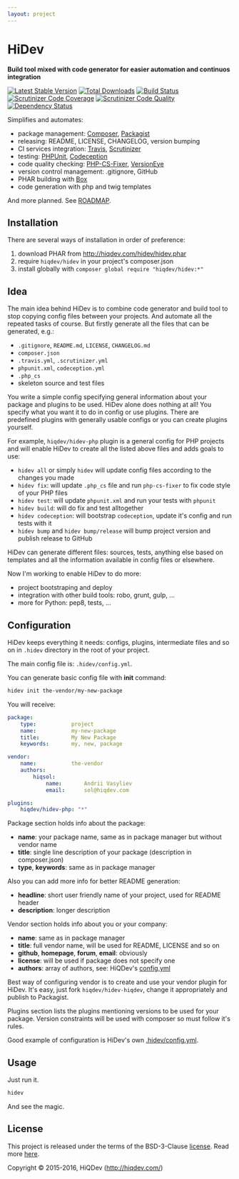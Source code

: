 ```yaml
---
layout: project
---
```


HiDev
=====

**Build tool mixed with code generator for easier automation and continuos integration**

[![Latest Stable Version](https://poser.pugx.org/hiqdev/hidev/v/stable)](https://packagist.org/packages/hiqdev/hidev)
[![Total Downloads](https://poser.pugx.org/hiqdev/hidev/downloads)](https://packagist.org/packages/hiqdev/hidev)
[![Build Status](https://img.shields.io/travis/hiqdev/hidev.svg)](https://travis-ci.org/hiqdev/hidev)
[![Scrutinizer Code Coverage](https://img.shields.io/scrutinizer/coverage/g/hiqdev/hidev.svg)](https://scrutinizer-ci.com/g/hiqdev/hidev/)
[![Scrutinizer Code Quality](https://img.shields.io/scrutinizer/g/hiqdev/hidev.svg)](https://scrutinizer-ci.com/g/hiqdev/hidev/)
[![Dependency Status](https://www.versioneye.com/php/hiqdev:hidev/dev-master/badge.svg)](https://www.versioneye.com/php/hiqdev:hidev/dev-master)

Simplifies and automates:

- package management: [Composer](https://getcomposer.org/), [Packagist](https://packagist.org/)
- releasing: README, LICENSE, CHANGELOG, version bumping
- CI services integration: [Travis](https://travis-ci.org/), [Scrutinizer](https://scrutinizer-ci.com/)
- testing: [PHPUnit](https://phpunit.de/), [Codeception](http://codeception.com/)
- code quality checking: [PHP-CS-Fixer](http://cs.sensiolabs.org/), [VersionEye](https://www.versioneye.com/)
- version control management: .gitignore, GitHub
- PHAR building with [Box](https://github.com/box-project/box2)
- code generation with php and twig templates

And more planned. See [ROADMAP](ROADMAP.md).

## Installation

There are several ways of installation in order of preference:

1. download PHAR from http://hiqdev.com/hidev/hidev.phar
2. require `hiqdev/hidev` in your project's composer.json
3. install globally with `composer global require "hiqdev/hidev:*"`

## Idea

The main idea behind HiDev is to combine code generator and build tool to stop
copying config files between your projects. And automate all the repeated tasks
of course. But firstly generate all the files that can be generated, e.g.:

- `.gitignore`, `README.md`, `LICENSE`, `CHANGELOG.md`
- `composer.json`
- `.travis.yml`, `.scrutinizer.yml`
- `phpunit.xml`, `codeception.yml`
- `.php_cs`
- skeleton source and test files

You write a simple config specifying general information about your package
and plugins to be used. HiDev alone does nothing at all! You specify what
you want it to do in config or use plugins. There are predefined plugins with
generally usable configs or you can create plugins yourself.

For example, `hiqdev/hidev-php` plugin is a general config for PHP projects and
will enable HiDev to create all the listed above files and adds goals to use:

- `hidev all` or simply `hidev` will update config files according to the changes you made
- `hidev fix`: will update `.php_cs` file and run `php-cs-fixer` to fix code style of your PHP files
- `hidev test`: will update `phpunit.xml` and run your tests with `phpunit`
- `hidev build`: will do fix and test alltogether
- `hidev codeception`: will bootstrap `codeception`, update it's config and run tests with it
- `hidev bump` and `hidev bump/release` will bump project version and publish release to GitHub

HiDev can generate different files: sources, tests, anything else based on templates and
all the information available in config files or elsewhere.

Now I'm working to enable HiDev to do more:

- project bootstraping and deploy
- integration with other build tools: robo, grunt, gulp, ...
- more for Python: pep8, tests, ...

## Configuration

HiDev keeps everything it needs: configs, plugins, intermediate files and so on
in `.hidev` directory in the root of your project.

The main config file is: `.hidev/config.yml`.

You can generate basic config file with **init** command:

```sh
hidev init the-vendor/my-new-package
```

You will receive:

```yaml
package:
    type:           project
    name:           my-new-package
    title:          My New Package
    keywords:       my, new, package

vendor:
    name:           the-vendor
    authors:
        hiqsol:
            name:       Andrii Vasyliev
            email:      sol@hiqdev.com

plugins:
    hiqdev/hidev-php: "*"
```

Package section holds info about the package:

- **name**: your package name, same as in package manager but without vendor name
- **title**: single line description of your package (description in composer.json)
- **type**, **keywords**: same as in package manager

Also you can add more info for better README generation:

- **headline**: short user friendly name of your project, used for README header
- **description**: longer description

Vendor section holds info about you or your company:

- **name**: same as in package manager
- **title**: full vendor name, will be used for README, LICENSE and so on
- **github**, **homepage**, **forum**, **email**: obviously
- **license**: will be used if package does not specify one
- **authors**: array of authors, see: HiQDev's [config.yml](https://github.com/hiqdev/hidev-hiqdev/blob/master/src/config.yml)

Best way of configuring vendor is to create and use your vendor plugin for HiDev.
It's easy, just fork `hiqdev/hidev-hiqdev`, change it appropriately and publish
to Packagist.

Plugins section lists the plugins mentioning versions to be used for your package.
Version constraints will be used with composer so must follow it's rules.

Good example of configuration is HiDev's own [.hidev/config.yml](.hidev/config.yml).

## Usage

Just run it.

```sh
hidev
```

And see the magic.

## License

This project is released under the terms of the BSD-3-Clause [license](LICENSE).
Read more [here](http://choosealicense.com/licenses/bsd-3-clause).

Copyright © 2015-2016, HiQDev (http://hiqdev.com/)
